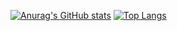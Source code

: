 [![Anurag's GitHub stats](https://github-readme-stats.vercel.app/api?username=KLag-SF)](https://github.com/anuraghazra/github-readme-stats)
[![Top Langs](https://github-readme-stats.vercel.app/api/top-langs/?username=KLag-SF&hide=PHP)](https://github.com/anuraghazra/github-readme-stats)